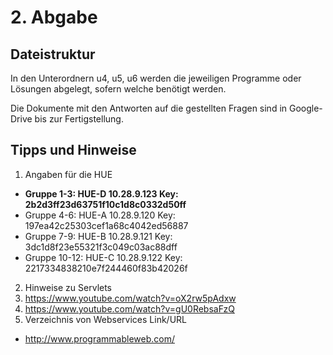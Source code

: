 # 2. Abgabe

## Dateistruktur
In den Unterordnern u4, u5, u6 werden die jeweiligen Programme oder Lösungen abgelegt, sofern welche benötigt werden. 

Die Dokumente mit den Antworten auf die gestellten Fragen sind in Google-Drive bis zur Fertigstellung. 

## Tipps und Hinweise

1. Angaben für die HUE
  * **Gruppe 1-3: HUE-D 10.28.9.123 Key: 2b2d3ff23d63751f10c1d8c0332d50ff**
  * Gruppe 4-6: HUE-A 10.28.9.120 Key: 197ea42c25303cef1a68c4042ed56887
  * Gruppe 7-9: HUE-B 10.28.9.121  Key: 3dc1d8f23e55321f3c049c03ac88dff
  * Gruppe 10-12: HUE-C 10.28.9.122 Key: 2217334838210e7f244460f83b42026f
2. Hinweise zu Servlets
  1. https://www.youtube.com/watch?v=oX2rw5pAdxw
  2. https://www.youtube.com/watch?v=gU0RebsaFzQ
3. Verzeichnis von Webservices Link/URL
  * http://www.programmableweb.com/
